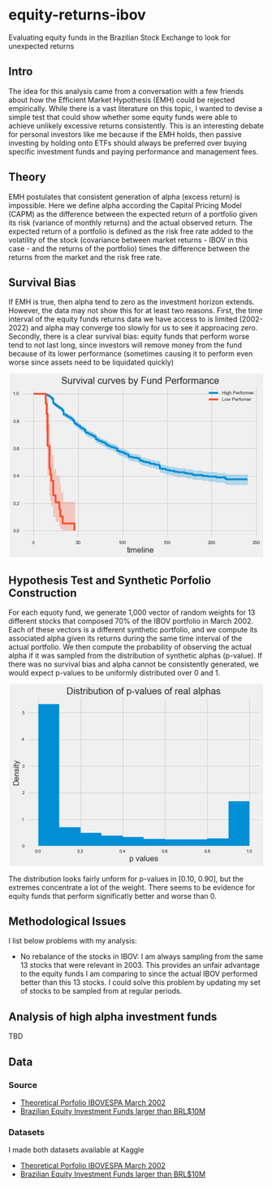 # equity-returns-ibov
Evaluating equity funds in the Brazilian Stock Exchange to look for unexpected returns

## Intro

The idea for this analysis came from a conversation with a few friends about how the Efficient Market Hypothesis (EMH) could be rejected empirically. While there is a vast literature on this topic, I wanted to devise a simple test that could show whether some equity funds were able to achieve unlikely excessive returns consistently. This is an interesting debate for personal investors like me because if the EMH holds, then passive investing by holding onto ETFs should always be preferred over buying specific investment funds and paying performance and management fees. 

## Theory

EMH postulates that consistent generation of alpha (excess return) is impossible. Here we define alpha according the Capital Pricing Model (CAPM) as the difference between the expected return of a portfolio given its risk (variance of monthly returns) and the actual observed return. The expected return of a portfolio is defined as the risk free rate added to the volatility of the stock (covariance between market returns - IBOV in this case - and the returns of the portfolio) times the difference between the returns from the market and the risk free rate. 

## Survival Bias

If EMH is true, then alpha tend to zero as the investment horizon extends. However, the data may not show this for at least two reasons. First, the time interval of the equity funds returns data we have access to is limited (2002-2022) and alpha may converge too slowly for us to see it approacing zero. Secondly, there is a clear survival bias: equity funds that perform worse tend to not last long, since investors will remove money from the fund because of its lower performance (sometimes causing it to perform even worse since assets need to be liquidated quickly)


<p align="center">
  <img src="survival_broken.png" width="500" /> 
</p>

## Hypothesis Test and Synthetic Porfolio Construction

For each equoty fund, we generate 1,000 vector of random weights for 13 different stocks that composed 70% of the IBOV portfolio in March 2002. Each of these vectors is a different synthetic portfolio, and we compute its associated alpha given its returns during the same time interval of the actual portfolio. We then compute the probability of observing the actual alpha if it was sampled from the distribution of synthetic alphas (p-value). If there was no survival bias and alpha cannot be consistently generated, we would expect p-values to be uniformly distributed over 0 and 1.

<p align="center">
  <img src="pvalues.png" width="500" /> 
</p>

The distribution looks fairly unform for p-values in [0.10, 0.90], but the extremes concentrate a lot of the weight. There seems to be evidence for equity funds that perform significatly better and worse than 0.

## Methodological Issues

I list below problems with my analysis:
- No rebalance of the stocks in IBOV: I am always sampling from the same 13 stocks that were relevant in 2003. This provides an unfair advantage to the equity funds I am comparing to since the actual IBOV performed better than this 13 stocks. I could solve this problem by updating my set of stocks to be sampled from at regular periods.


## Analysis of high alpha investment funds

TBD

## Data

### Source

- [Theoretical Porfolio IBOVESPA March 2002](https://www.estadao.com.br/economia/ibovespa-nova-carteira-teorica-para-maio-a-agosto/)
- [Brazilian Equity Investment Funds larger than BRL$10M](https://www.kaggle.com/datasets/matheusdias1996/brazilian-investment-funds)


### Datasets

I made both datasets available at Kaggle
- [Theoretical Porfolio IBOVESPA March 2002](https://www.kaggle.com/datasets/matheusdias1996/carteira-teorica-ibov-mar2002)
- [Brazilian Equity Investment Funds larger than BRL$10M](https://www.kaggle.com/datasets/matheusdias1996/brazilian-investment-funds)

